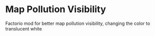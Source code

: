 # Map Pollution Visibility
Factorio mod for better map pollution visibility, changing the color to translucent white
